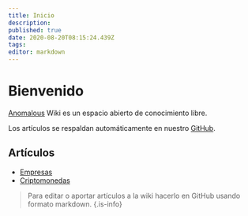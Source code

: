 ```yaml
---
title: Inicio
description: 
published: true
date: 2020-08-20T08:15:24.439Z
tags: 
editor: markdown
---
```


# Bienvenido
[Anomalous](https://anomalous.xyz) Wiki es un espacio abierto de conocimiento libre. 

Los artículos se respaldan automáticamente en nuestro [GitHub](https://github.com/anomalouscode).

## Artículos

- [Empresas](/es/business)
- [Criptomonedas](/es/crypto)

> Para editar o aportar artículos a la wiki hacerlo en GitHub usando formato markdown. 
{.is-info}
